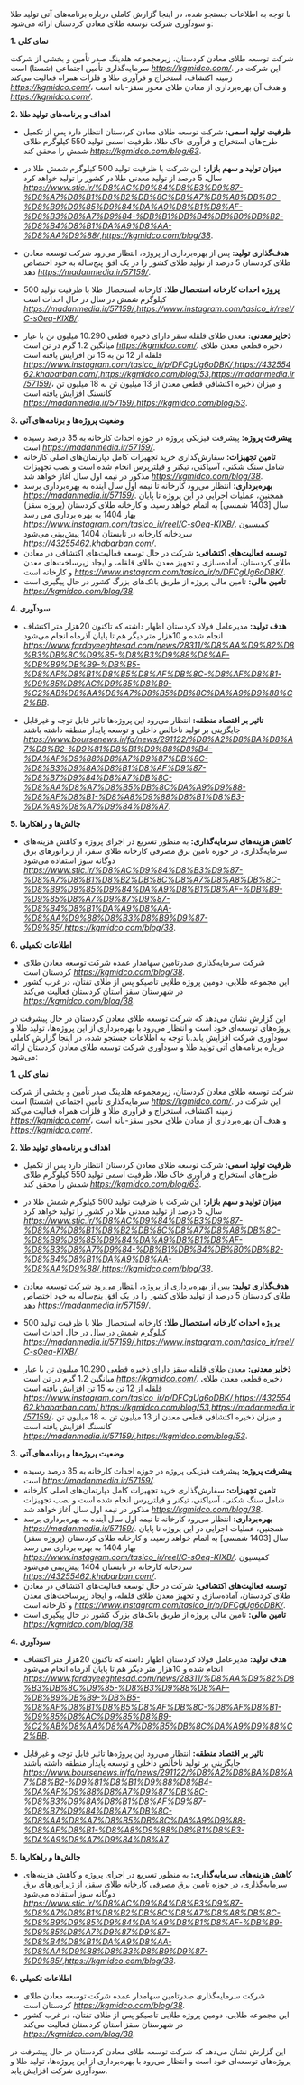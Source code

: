با توجه به اطلاعات جستجو شده، در اینجا گزارش کاملی درباره برنامه‌های آتی تولید طلا و سودآوری شرکت توسعه طلای معادن کردستان ارائه می‌شود:

**1. نمای کلی**

شرکت توسعه طلای معادن کردستان، زیرمجموعه هلدینگ صدر تأمین و بخشی از شرکت سرمایه‌گذاری تأمین اجتماعی (شستا) است <cite>https://kgmidco.com/</cite>. این شرکت در زمینه اکتشاف، استخراج و فرآوری طلا و فلزات همراه فعالیت می‌کند <cite>https://kgmidco.com/</cite>، و هدف آن بهره‌برداری از معادن طلای محور سقز-بانه است <cite>https://kgmidco.com/</cite>.

**2. اهداف و برنامه‌های تولید طلا**

*   **ظرفیت تولید اسمی:** شرکت توسعه طلای معادن کردستان انتظار دارد پس از تکمیل طرح‌های استخراج و فرآوری خاک طلا، ظرفیت اسمی تولید 550 کیلوگرم طلای شمش را محقق کند <cite>https://kgmidco.com/blog/63</cite>.

*   **میزان تولید و سهم بازار:** این شرکت با ظرفیت تولید 500 کیلوگرم شمش طلا در سال، 5 درصد از تولید معدنی طلا در کشور را تولید خواهد کرد <cite>https://www.stic.ir/%D8%AC%D9%84%D8%B3%D9%87-%D8%A7%D8%B1%D8%B2%DB%8C%D8%A7%D8%A8%DB%8C-%D8%B9%D9%85%D9%84%DA%A9%D8%B1%D8%AF-%D8%B3%D8%A7%D9%84-%DB%B1%DB%B4%DB%B0%DB%B2-%D8%B4%D8%B1%DA%A9%D8%AA-%D8%AA%D9%88/</cite>,<cite>https://kgmidco.com/blog/38</cite>.

*   **هدف‌گذاری تولید:** پس از بهره‌برداری از پروژه، انتظار می‌رود شرکت توسعه معادن طلای کردستان 5 درصد از تولید طلای کشور را در یک افق پنج‌ساله به خود اختصاص دهد <cite>https://madanmedia.ir/57159/</cite>.

*   **پروژه احداث کارخانه استحصال طلا:** کارخانه استحصال طلا با ظرفیت تولید 500 کیلوگرم شمش در سال در حال احداث است <cite>https://madanmedia.ir/57159/</cite>,<cite>https://www.instagram.com/tasico_ir/reel/C-sOeq-KlXB/</cite>.

*   **ذخایر معدنی:** معدن طلای قلقله سقز دارای ذخیره قطعی 10.290 میلیون تن با عیار میانگین 1.2 گرم در تن است <cite>https://kgmidco.com/</cite>. ذخیره قطعی معدن طلای قلقله از 12 تن به 15 تن افزایش یافته است <cite>https://www.instagram.com/tasico_ir/p/DFCgUg6oDBK/</cite>,<cite>https://43255462.khabarban.com/</cite>,<cite>https://kgmidco.com/blog/53</cite>,<cite>https://madanmedia.ir/57159/</cite>، و میزان ذخیره اکتشافی قطعی معدن از 13 میلیون تن به 18 میلیون تن کانسنگ افزایش یافته است <cite>https://madanmedia.ir/57159/</cite>,<cite>https://kgmidco.com/blog/53</cite>.

**3. وضعیت پروژه‌ها و برنامه‌های آتی**

*   **پیشرفت پروژه:** پیشرفت فیزیکی پروژه در حوزه احداث کارخانه به 35 درصد رسیده است <cite>https://madanmedia.ir/57159/</cite>.
*   **تامین تجهیزات:** سفارش‌گذاری خرید تجهیزات کامل دپارتمان‌های اصلی کارخانه شامل سنگ شکنی، آسیاکنی، تیکنر و فیلترپرس انجام شده است و نصب تجهیزات مذکور در نیمه اول سال آغاز خواهد شد <cite>https://kgmidco.com/blog/38</cite>.
*   **بهره‌برداری:**  انتظار می‌رود کارخانه تا نیمه اول سال آینده به بهره‌برداری برسد <cite>https://madanmedia.ir/57159/</cite>. همچنین، عملیات اجرایی در این پروژه تا پایان سال [1403 شمسی] به اتمام خواهد رسید، و کارخانه طلای کردستان (پروژه سقز) بهار 1404 به بهره برداری می رسد <cite>https://www.instagram.com/tasico_ir/reel/C-sOeq-KlXB/</cite>. کمیسیون سردخانه کارخانه در تابستان 1404 پیش‌بینی می‌شود <cite>https://43255462.khabarban.com/</cite>.
*   **توسعه فعالیت‌های اکتشافی:** شرکت در حال توسعه فعالیت‌های اکتشافی در معادن طلای کردستان، آماده‌سازی و تجهیز معدن طلای قلقله، و ایجاد زیرساخت‌های معدن و کارخانه است <cite>https://www.instagram.com/tasico_ir/p/DFCgUg6oDBK/</cite>.
*   **تامین مالی:** تامین مالی پروژه از طریق بانک‌های بزرگ کشور در حال پیگیری است <cite>https://kgmidco.com/blog/38</cite>.

**4. سودآوری**

*   **هدف تولید:** مدیرعامل فولاد کردستان اظهار داشته که تاکنون 20هزار متر اکتشاف انجام شده و 10هزار متر دیگر هم تا پایان آذرماه انجام می‌شود <cite>https://www.fardayeeghtesad.com/news/28311/%D8%AA%D9%82%D8%B3%DB%8C%D9%85-%D8%B3%D9%88%D8%AF-%DB%B9%DB%B9-%DB%B5-%D8%AF%D8%B1%D8%B5%D8%AF%DB%8C-%D8%AF%D8%B1-%D9%85%D8%AC%D9%85%D8%B9-%C2%AB%D8%AA%D8%A7%D8%B5%DB%8C%DA%A9%D9%88%C2%BB</cite>.

*   **تاثیر بر اقتصاد منطقه:** انتظار می‌رود این پروژه‌ها تاثیر قابل توجه و غیرقابل جایگزینی بر تولید ناخالص داخلی و توسعه پایدار منطقه داشته باشند <cite>https://www.boursenews.ir/fa/news/291122/%D8%A2%D8%BA%D8%A7%D8%B2-%D9%81%D8%B1%D9%88%D8%B4-%DA%AF%D9%88%D8%A7%D9%87%DB%8C-%D8%B3%D9%8A%D8%B1%D8%AF%D9%87-%D8%B7%D9%84%D8%A7%DB%8C-%D8%AA%D8%A7%D8%B5%DB%8C%DA%A9%D9%88-%D8%AF%D8%B1-%D8%A8%D9%88%D8%B1%D8%B3-%DA%A9%D8%A7%D9%84%D8%A7</cite>.

**5. چالش‌ها و راهکارها**

*   **کاهش هزینه‌های سرمایه‌گذاری:** به منظور تسریع در اجرای پروژه و کاهش هزینه‌های سرمایه‌گذاری، در حوزه تامین برق مصرفی کارخانه طلای سقز، از ژنراتورهای برق دوگانه سوز استفاده می‌شود <cite>https://www.stic.ir/%D8%AC%D9%84%D8%B3%D9%87-%D8%A7%D8%B1%D8%B2%DB%8C%D8%A7%D8%A8%DB%8C-%D8%B9%D9%85%D9%84%DA%A9%D8%B1%D8%AF-%DB%B9-%D9%85%D8%A7%D9%87%D9%87-%D8%B4%D8%B1%DA%A9%D8%AA-%D8%AA%D9%88%D8%B3%D8%B9%D9%87-%D9%85/</cite>,<cite>https://kgmidco.com/blog/38</cite>.

**6. اطلاعات تکمیلی**

*   شرکت سرمایه‌گذاری صدرتامین سهامدار عمده شرکت توسعه معادن طلای کردستان است <cite>https://kgmidco.com/blog/38</cite>.
*   این مجموعه طلایی، دومین پروژه طلایی تاصیکو پس از طلای تفتان، در غرب کشور در شهرستان سقز استان کردستان فعالیت می‌کند <cite>https://kgmidco.com/blog/38</cite>.

این گزارش نشان می‌دهد که شرکت توسعه طلای معادن کردستان در حال پیشرفت در پروژه‌های توسعه‌ای خود است و انتظار می‌رود با بهره‌برداری از این پروژه‌ها، تولید طلا و سودآوری شرکت افزایش یابد.با توجه به اطلاعات جستجو شده، در اینجا گزارش کاملی درباره برنامه‌های آتی تولید طلا و سودآوری شرکت توسعه طلای معادن کردستان ارائه می‌شود:

**1. نمای کلی**

شرکت توسعه طلای معادن کردستان، زیرمجموعه هلدینگ صدر تأمین و بخشی از شرکت سرمایه‌گذاری تأمین اجتماعی (شستا) است <cite>https://kgmidco.com/</cite>. این شرکت در زمینه اکتشاف، استخراج و فرآوری طلا و فلزات همراه فعالیت می‌کند <cite>https://kgmidco.com/</cite>، و هدف آن بهره‌برداری از معادن طلای محور سقز-بانه است <cite>https://kgmidco.com/</cite>.

**2. اهداف و برنامه‌های تولید طلا**

*   **ظرفیت تولید اسمی:** شرکت توسعه طلای معادن کردستان انتظار دارد پس از تکمیل طرح‌های استخراج و فرآوری خاک طلا، ظرفیت اسمی تولید 550 کیلوگرم طلای شمش را محقق کند <cite>https://kgmidco.com/blog/63</cite>.

*   **میزان تولید و سهم بازار:** این شرکت با ظرفیت تولید 500 کیلوگرم شمش طلا در سال، 5 درصد از تولید معدنی طلا در کشور را تولید خواهد کرد <cite>https://www.stic.ir/%D8%AC%D9%84%D8%B3%D9%87-%D8%A7%D8%B1%D8%B2%DB%8C%D8%A7%D8%A8%DB%8C-%D8%B9%D9%85%D9%84%DA%A9%D8%B1%D8%AF-%D8%B3%D8%A7%D9%84-%DB%B1%DB%B4%DB%B0%DB%B2-%D8%B4%D8%B1%DA%A9%D8%AA-%D8%AA%D9%88/</cite>,<cite>https://kgmidco.com/blog/38</cite>.

*   **هدف‌گذاری تولید:** پس از بهره‌برداری از پروژه، انتظار می‌رود شرکت توسعه معادن طلای کردستان 5 درصد از تولید طلای کشور را در یک افق پنج‌ساله به خود اختصاص دهد <cite>https://madanmedia.ir/57159/</cite>.

*   **پروژه احداث کارخانه استحصال طلا:** کارخانه استحصال طلا با ظرفیت تولید 500 کیلوگرم شمش در سال در حال احداث است <cite>https://madanmedia.ir/57159/</cite>,<cite>https://www.instagram.com/tasico_ir/reel/C-sOeq-KlXB/</cite>.

*   **ذخایر معدنی:** معدن طلای قلقله سقز دارای ذخیره قطعی 10.290 میلیون تن با عیار میانگین 1.2 گرم در تن است <cite>https://kgmidco.com/</cite>. ذخیره قطعی معدن طلای قلقله از 12 تن به 15 تن افزایش یافته است <cite>https://www.instagram.com/tasico_ir/p/DFCgUg6oDBK/</cite>,<cite>https://43255462.khabarban.com/</cite>,<cite>https://kgmidco.com/blog/53</cite>,<cite>https://madanmedia.ir/57159/</cite>، و میزان ذخیره اکتشافی قطعی معدن از 13 میلیون تن به 18 میلیون تن کانسنگ افزایش یافته است <cite>https://madanmedia.ir/57159/</cite>,<cite>https://kgmidco.com/blog/53</cite>.

**3. وضعیت پروژه‌ها و برنامه‌های آتی**

*   **پیشرفت پروژه:** پیشرفت فیزیکی پروژه در حوزه احداث کارخانه به 35 درصد رسیده است <cite>https://madanmedia.ir/57159/</cite>.
*   **تامین تجهیزات:** سفارش‌گذاری خرید تجهیزات کامل دپارتمان‌های اصلی کارخانه شامل سنگ شکنی، آسیاکنی، تیکنر و فیلترپرس انجام شده است و نصب تجهیزات مذکور در نیمه اول سال آغاز خواهد شد <cite>https://kgmidco.com/blog/38</cite>.
*   **بهره‌برداری:**  انتظار می‌رود کارخانه تا نیمه اول سال آینده به بهره‌برداری برسد <cite>https://madanmedia.ir/57159/</cite>. همچنین، عملیات اجرایی در این پروژه تا پایان سال [1403 شمسی] به اتمام خواهد رسید، و کارخانه طلای کردستان (پروژه سقز) بهار 1404 به بهره برداری می رسد <cite>https://www.instagram.com/tasico_ir/reel/C-sOeq-KlXB/</cite>. کمیسیون سردخانه کارخانه در تابستان 1404 پیش‌بینی می‌شود <cite>https://43255462.khabarban.com/</cite>.
*   **توسعه فعالیت‌های اکتشافی:** شرکت در حال توسعه فعالیت‌های اکتشافی در معادن طلای کردستان، آماده‌سازی و تجهیز معدن طلای قلقله، و ایجاد زیرساخت‌های معدن و کارخانه است <cite>https://www.instagram.com/tasico_ir/p/DFCgUg6oDBK/</cite>.
*   **تامین مالی:** تامین مالی پروژه از طریق بانک‌های بزرگ کشور در حال پیگیری است <cite>https://kgmidco.com/blog/38</cite>.

**4. سودآوری**

*   **هدف تولید:** مدیرعامل فولاد کردستان اظهار داشته که تاکنون 20هزار متر اکتشاف انجام شده و 10هزار متر دیگر هم تا پایان آذرماه انجام می‌شود <cite>https://www.fardayeeghtesad.com/news/28311/%D8%AA%D9%82%D8%B3%DB%8C%D9%85-%D8%B3%D9%88%D8%AF-%DB%B9%DB%B9-%DB%B5-%D8%AF%D8%B1%D8%B5%D8%AF%DB%8C-%D8%AF%D8%B1-%D9%85%D8%AC%D9%85%D8%B9-%C2%AB%D8%AA%D8%A7%D8%B5%DB%8C%DA%A9%D9%88%C2%BB</cite>.

*   **تاثیر بر اقتصاد منطقه:** انتظار می‌رود این پروژه‌ها تاثیر قابل توجه و غیرقابل جایگزینی بر تولید ناخالص داخلی و توسعه پایدار منطقه داشته باشند <cite>https://www.boursenews.ir/fa/news/291122/%D8%A2%D8%BA%D8%A7%D8%B2-%D9%81%D8%B1%D9%88%D8%B4-%DA%AF%D9%88%D8%A7%D9%87%DB%8C-%D8%B3%D9%8A%D8%B1%D8%AF%D9%87-%D8%B7%D9%84%D8%A7%DB%8C-%D8%AA%D8%A7%D8%B5%DB%8C%DA%A9%D9%88-%D8%AF%D8%B1-%D8%A8%D9%88%D8%B1%D8%B3-%DA%A9%D8%A7%D9%84%D8%A7</cite>.

**5. چالش‌ها و راهکارها**

*   **کاهش هزینه‌های سرمایه‌گذاری:** به منظور تسریع در اجرای پروژه و کاهش هزینه‌های سرمایه‌گذاری، در حوزه تامین برق مصرفی کارخانه طلای سقز، از ژنراتورهای برق دوگانه سوز استفاده می‌شود <cite>https://www.stic.ir/%D8%AC%D9%84%D8%B3%D9%87-%D8%A7%D8%B1%D8%B2%DB%8C%D8%A7%D8%A8%DB%8C-%D8%B9%D9%85%D9%84%DA%A9%D8%B1%D8%AF-%DB%B9-%D9%85%D8%A7%D9%87%D9%87-%D8%B4%D8%B1%DA%A9%D8%AA-%D8%AA%D9%88%D8%B3%D8%B9%D9%87-%D9%85/</cite>,<cite>https://kgmidco.com/blog/38</cite>.

**6. اطلاعات تکمیلی**

*   شرکت سرمایه‌گذاری صدرتامین سهامدار عمده شرکت توسعه معادن طلای کردستان است <cite>https://kgmidco.com/blog/38</cite>.
*   این مجموعه طلایی، دومین پروژه طلایی تاصیکو پس از طلای تفتان، در غرب کشور در شهرستان سقز استان کردستان فعالیت می‌کند <cite>https://kgmidco.com/blog/38</cite>.

این گزارش نشان می‌دهد که شرکت توسعه طلای معادن کردستان در حال پیشرفت در پروژه‌های توسعه‌ای خود است و انتظار می‌رود با بهره‌برداری از این پروژه‌ها، تولید طلا و سودآوری شرکت افزایش یابد.